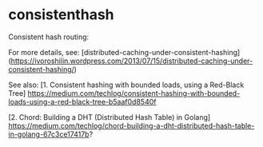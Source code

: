 # consistenthash
Consistent hash routing:

For more details, see:
[distributed-caching-under-consistent-hashing]
(https://ivoroshilin.wordpress.com/2013/07/15/distributed-caching-under-consistent-hashing/)

See also:
[1. Consistent hashing with bounded loads, using a Red-Black Tree]
https://medium.com/techlog/consistent-hashing-with-bounded-loads-using-a-red-black-tree-b5aaf0d8540f

[2. Chord: Building a DHT (Distributed Hash Table) in Golang]
https://medium.com/techlog/chord-building-a-dht-distributed-hash-table-in-golang-67c3ce17417b?
